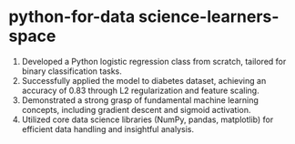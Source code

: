 # python-for-data science-learners-space
1. Developed a Python logistic regression class from scratch, tailored for binary classification tasks.
2. Successfully applied the model to diabetes dataset, achieving an accuracy of 0.83 through L2 regularization and feature scaling.
3. Demonstrated a strong grasp of fundamental machine learning concepts, including gradient descent and sigmoid activation.
4. Utilized core data science libraries (NumPy, pandas, matplotlib) for efficient data handling and insightful analysis.
